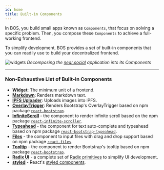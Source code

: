 ```yaml
---
id: home
title: Built-in Components
---
```


In BOS, you build small apps known as `Components`, that focus on solving a specific problem. Then, you compose these `Components` to achieve a full-working frontend.

To simplify development, BOS provides a set of built-in components that  you can readily use to build your decentralized frontend.


![widgets](/docs/widgets.jpeg)
*Decomposing the [near.social](https://near.social) application into its Components*

---

### Non-Exhaustive List of Built-in Components 

- **[Widget](./widget.md)**: The minimum unit of a frontend.
- **[Markdown](./markdown.md)**: Renders markdown text.
- **[IPFS Uploader](./ipfsimageupload.md)**: Uploads images into IPFS.
- **[OverlayTrigger](./overlayTrigger.md)**: Renders Bootstrap's OverlayTrigger based on npm package [`react-bootstrap`](https://www.npmjs.com/package/react-bootstrap).
- **[InfiniteScroll](./infiniteScroll.md)** - the component to render infinite scroll based on the npm package [`react-infinite-scroller`](https://www.npmjs.com/package/react-infinite-scroller).
- **[Typeahead](./typeahead.md)** - the component for text auto-complete and typeahead based on npm package [`react-bootstrap-typeahead`](https://www.npmjs.com/package/react-bootstrap-typeahead).
- **[Files](./files.md)** - the component to input files with drag and drop support based on npm package [`react-files`](https://www.npmjs.com/package/react-files).
- **[Tooltip](./tooltip.md)** - the component to render Bootstrap's tooltip based on npm package [`react-bootstrap`](https://www.npmjs.com/package/react-bootstrap).
- **[Radix UI](../tutorial/design-system.md#radix-ui)** - a complete set of [Radix primitives](https://www.radix-ui.com/docs/primitives/overview/introduction) to simplify UI development.
- **[styled](./styledComponents.md)** - React's [styled components](https://styled-components.com/).
